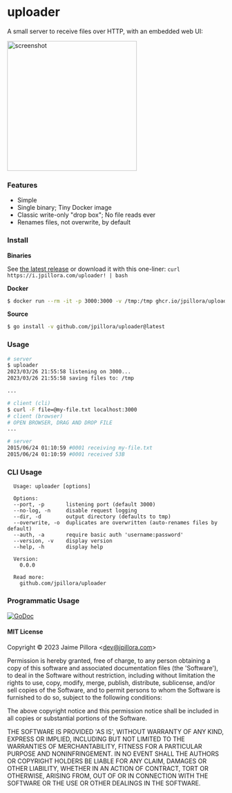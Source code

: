 # uploader

A small server to receive files over HTTP, with an embedded web UI:

<img width="300px" alt="screenshot" src="https://user-images.githubusercontent.com/633843/227771230-347164e2-61d6-4e00-a4a2-e0662a5d5dbf.png" />

### Features

* Simple
* Single binary; Tiny Docker image
* Classic write-only "drop box"; No file reads ever
* Renames files, not overwrite, by default

### Install

**Binaries**

See [the latest release](https://github.com/jpillora/uploader/releases/latest) or download it with this one-liner: `curl https://i.jpillora.com/uploader! | bash`

**Docker**

``` sh
$ docker run --rm -it -p 3000:3000 -v /tmp:/tmp ghcr.io/jpillora/uploader
```

**Source**

``` sh
$ go install -v github.com/jpillora/uploader@latest
```

### Usage

```sh
# server
$ uploader
2023/03/26 21:55:58 listening on 3000...
2023/03/26 21:55:58 saving files to: /tmp

...

# client (cli)
$ curl -F file=@my-file.txt localhost:3000
# client (browser)
# OPEN BROWSER, DRAG AND DROP FILE
...

# server
2015/06/24 01:10:59 #0001 receiving my-file.txt
2015/06/24 01:10:59 #0001 received 53B
```

### CLI Usage

```
  Usage: uploader [options]

  Options:
  --port, -p       listening port (default 3000)
  --no-log, -n     disable request logging
  --dir, -d        output directory (defaults to tmp)
  --overwrite, -o  duplicates are overwritten (auto-renames files by default)
  --auth, -a       require basic auth 'username:password'
  --version, -v    display version
  --help, -h       display help

  Version:
    0.0.0

  Read more:
    github.com/jpillora/uploader
```

### Programmatic Usage

[![GoDoc](https://godoc.org/github.com/jpillora/uploader/lib?status.svg)](https://godoc.org/github.com/jpillora/uploader/lib)

#### MIT License

Copyright © 2023 Jaime Pillora &lt;dev@jpillora.com&gt;

Permission is hereby granted, free of charge, to any person obtaining
a copy of this software and associated documentation files (the
'Software'), to deal in the Software without restriction, including
without limitation the rights to use, copy, modify, merge, publish,
distribute, sublicense, and/or sell copies of the Software, and to
permit persons to whom the Software is furnished to do so, subject to
the following conditions:

The above copyright notice and this permission notice shall be
included in all copies or substantial portions of the Software.

THE SOFTWARE IS PROVIDED 'AS IS', WITHOUT WARRANTY OF ANY KIND,
EXPRESS OR IMPLIED, INCLUDING BUT NOT LIMITED TO THE WARRANTIES OF
MERCHANTABILITY, FITNESS FOR A PARTICULAR PURPOSE AND NONINFRINGEMENT.
IN NO EVENT SHALL THE AUTHORS OR COPYRIGHT HOLDERS BE LIABLE FOR ANY
CLAIM, DAMAGES OR OTHER LIABILITY, WHETHER IN AN ACTION OF CONTRACT,
TORT OR OTHERWISE, ARISING FROM, OUT OF OR IN CONNECTION WITH THE
SOFTWARE OR THE USE OR OTHER DEALINGS IN THE SOFTWARE.
